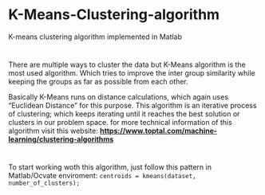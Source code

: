 # K-Means-Clustering-algorithm
K-means clustering algorithm implemented in Matlab
#
There are multiple ways to cluster the data but K-Means algorithm is the most used algorithm. Which tries to improve the inter group similarity while keeping the groups as far as possible from each other.

Basically K-Means runs on distance calculations, which again uses “Euclidean Distance” for this purpose. This algorithm is an iterative process of clustering; which keeps iterating until it reaches the best solution or clusters in our problem space. 
for more technical information of this algorithm visit this website: **https://www.toptal.com/machine-learning/clustering-algorithms**
#
To start working woth this algorithm, just follow this pattern in Matlab/Ocvate enviroment: `centroids = kmeans(dataset, number_of_clusters);`
